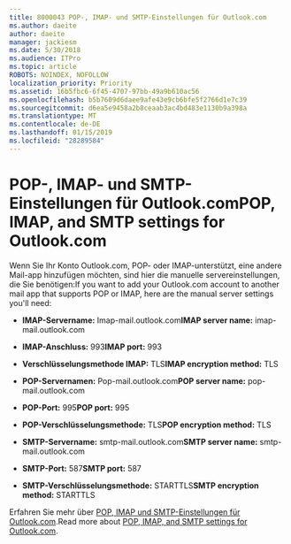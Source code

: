 ```yaml
---
title: 8000043 POP-, IMAP- und SMTP-Einstellungen für Outlook.com
ms.author: daeite
author: daeite
manager: jackiesm
ms.date: 5/30/2018
ms.audience: ITPro
ms.topic: article
ROBOTS: NOINDEX, NOFOLLOW
localization_priority: Priority
ms.assetid: 16b5fbc6-6f45-4707-97bb-49a9b610ac56
ms.openlocfilehash: b5b7609d6daee9afe43e9cb6bfe5f2766d1e7c39
ms.sourcegitcommit: d6ea5e9458a2b8ceaab3ac4bd483e1130b9a398a
ms.translationtype: MT
ms.contentlocale: de-DE
ms.lasthandoff: 01/15/2019
ms.locfileid: "28289584"
---
```

# <a name="pop-imap-and-smtp-settings-for-outlookcom"></a><span data-ttu-id="fda50-102">POP-, IMAP- und SMTP-Einstellungen für Outlook.com</span><span class="sxs-lookup"><span data-stu-id="fda50-102">POP, IMAP, and SMTP settings for Outlook.com</span></span>

<span data-ttu-id="fda50-103">Wenn Sie Ihr Konto Outlook.com, POP- oder IMAP-unterstützt, eine andere Mail-app hinzufügen möchten, sind hier die manuelle servereinstellungen, die Sie benötigen:</span><span class="sxs-lookup"><span data-stu-id="fda50-103">If you want to add your Outlook.com account to another mail app that supports POP or IMAP, here are the manual server settings you'll need:</span></span>
  
- <span data-ttu-id="fda50-104">**IMAP-Servername:** Imap-mail.outlook.com</span><span class="sxs-lookup"><span data-stu-id="fda50-104">**IMAP server name:** imap-mail.outlook.com</span></span> 
    
- <span data-ttu-id="fda50-105">**IMAP-Anschluss:** 993</span><span class="sxs-lookup"><span data-stu-id="fda50-105">**IMAP port:** 993</span></span> 
    
- <span data-ttu-id="fda50-106">**Verschlüsselungsmethode IMAP:** TLS</span><span class="sxs-lookup"><span data-stu-id="fda50-106">**IMAP encryption method:** TLS</span></span> 
    
- <span data-ttu-id="fda50-107">**POP-Servernamen:** Pop-mail.outlook.com</span><span class="sxs-lookup"><span data-stu-id="fda50-107">**POP server name:** pop-mail.outlook.com</span></span> 
    
- <span data-ttu-id="fda50-108">**POP-Port:** 995</span><span class="sxs-lookup"><span data-stu-id="fda50-108">**POP port:** 995</span></span> 
    
- <span data-ttu-id="fda50-109">**POP-Verschlüsselungsmethode:** TLS</span><span class="sxs-lookup"><span data-stu-id="fda50-109">**POP encryption method:** TLS</span></span> 
    
- <span data-ttu-id="fda50-110">**SMTP-Servername:** smtp-mail.outlook.com</span><span class="sxs-lookup"><span data-stu-id="fda50-110">**SMTP server name:** smtp-mail.outlook.com</span></span> 
    
- <span data-ttu-id="fda50-111">**SMTP-Port:** 587</span><span class="sxs-lookup"><span data-stu-id="fda50-111">**SMTP port:** 587</span></span> 
    
- <span data-ttu-id="fda50-112">**SMTP-Verschlüsselungsmethode:** STARTTLS</span><span class="sxs-lookup"><span data-stu-id="fda50-112">**SMTP encryption method:** STARTTLS</span></span> 
    
<span data-ttu-id="fda50-113">Erfahren Sie mehr über [POP, IMAP und SMTP-Einstellungen für Outlook.com](https://go.microsoft.com/fwlink/p/?linkid=2001402&amp;clcid=0x409).</span><span class="sxs-lookup"><span data-stu-id="fda50-113">Read more about [POP, IMAP, and SMTP settings for Outlook.com](https://go.microsoft.com/fwlink/p/?linkid=2001402&amp;clcid=0x409).</span></span>
  

